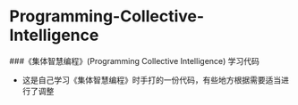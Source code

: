 # Programming-Collective-Intelligence

###《集体智慧编程》(Programming Collective Intelligence) 学习代码

* 这是自己学习《集体智慧编程》时手打的一份代码，有些地方根据需要适当进行了调整
